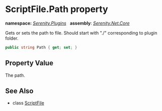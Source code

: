 # ScriptFile.Path property
**namespace:** *[Serenity.Plugins](../../README.md#serenity.plugins-namespace)*   **assembly**: *[Serenity.Net.Core](../../README.md)*

Gets or sets the path to file. Should start with "./" corresponding to plugin folder.

```csharp
public string Path { get; set; }
```

## Property Value

The path.

## See Also

* class [ScriptFile](../ScriptFile.md)
